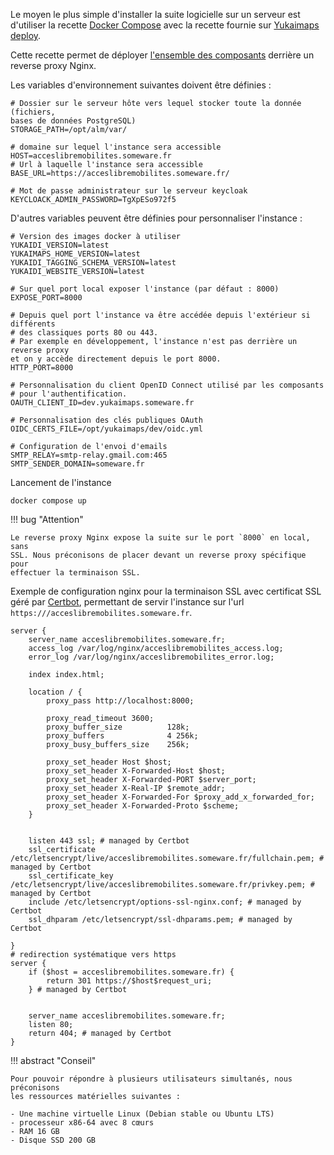 Le moyen le plus simple d'installer la suite logicielle sur un serveur est 
d'utiliser la recette [Docker Compose](https://docs.docker.com/compose/) avec 
la recette fournie sur [Yukaimaps 
deploy](https://gitlab.com/yukaimaps/yukaimaps-deploy/-/tree/main/docker-compose).

Cette recette permet de déployer [l'ensemble des composants](architecture.md) 
derrière un reverse proxy Nginx.

Les variables d'environnement suivantes doivent être définies :


```
# Dossier sur le serveur hôte vers lequel stocker toute la donnée (fichiers, 
bases de données PostgreSQL)
STORAGE_PATH=/opt/alm/var/

# domaine sur lequel l'instance sera accessible
HOST=acceslibremobilites.someware.fr
# Url à laquelle l'instance sera accessible
BASE_URL=https://acceslibremobilites.someware.fr/

# Mot de passe administrateur sur le serveur keycloak
KEYCLOACK_ADMIN_PASSWORD=TgXpESo972f5
```

D'autres variables peuvent être définies pour personnaliser l'instance :

```
# Version des images docker à utiliser
YUKAIDI_VERSION=latest
YUKAIMAPS_HOME_VERSION=latest
YUKAIDI_TAGGING_SCHEMA_VERSION=latest
YUKAIDI_WEBSITE_VERSION=latest

# Sur quel port local exposer l'instance (par défaut : 8000)
EXPOSE_PORT=8000

# Depuis quel port l'instance va être accédée depuis l'extérieur si différents
# des classiques ports 80 ou 443.
# Par exemple en développement, l'instance n'est pas derrière un reverse proxy 
et on y accède directement depuis le port 8000.
HTTP_PORT=8000

# Personnalisation du client OpenID Connect utilisé par les composants
# pour l'authentification.
OAUTH_CLIENT_ID=dev.yukaimaps.someware.fr

# Personnalisation des clés publiques OAuth
OIDC_CERTS_FILE=/opt/yukaimaps/dev/oidc.yml

# Configuration de l'envoi d'emails
SMTP_RELAY=smtp-relay.gmail.com:465
SMTP_SENDER_DOMAIN=someware.fr
```

Lancement de l'instance

```
docker compose up
```

!!! bug "Attention"
    
    Le reverse proxy Nginx expose la suite sur le port `8000` en local, sans 
    SSL. Nous préconisons de placer devant un reverse proxy spécifique pour 
    effectuer la terminaison SSL.

Exemple de configuration nginx pour la terminaison SSL avec certificat SSL géré 
par [Certbot](https://certbot.eff.org/), permettant de servir l'instance sur 
l'url `https:///acceslibremobilites.someware.fr`.

```nginx
server {
    server_name acceslibremobilites.someware.fr;
    access_log /var/log/nginx/acceslibremobilites_access.log;
    error_log /var/log/nginx/acceslibremobilites_error.log;

	index index.html;

    location / {
        proxy_pass http://localhost:8000;

		proxy_read_timeout 3600;
		proxy_buffer_size          128k;
		proxy_buffers              4 256k;
		proxy_busy_buffers_size    256k;

		proxy_set_header Host $host;
		proxy_set_header X-Forwarded-Host $host;
		proxy_set_header X-Forwarded-PORT $server_port;
		proxy_set_header X-Real-IP $remote_addr;
		proxy_set_header X-Forwarded-For $proxy_add_x_forwarded_for;
		proxy_set_header X-Forwarded-Proto $scheme;
	}


    listen 443 ssl; # managed by Certbot
    ssl_certificate /etc/letsencrypt/live/acceslibremobilites.someware.fr/fullchain.pem; # managed by Certbot
    ssl_certificate_key /etc/letsencrypt/live/acceslibremobilites.someware.fr/privkey.pem; # managed by Certbot
    include /etc/letsencrypt/options-ssl-nginx.conf; # managed by Certbot
    ssl_dhparam /etc/letsencrypt/ssl-dhparams.pem; # managed by Certbot

}
# redirection systématique vers https
server {
    if ($host = acceslibremobilites.someware.fr) {
        return 301 https://$host$request_uri;
    } # managed by Certbot


    server_name acceslibremobilites.someware.fr;
    listen 80;
    return 404; # managed by Certbot
}
```


!!! abstract "Conseil"

    Pour pouvoir répondre à plusieurs utilisateurs simultanés, nous préconisons 
    les ressources matérielles suivantes :

    - Une machine virtuelle Linux (Debian stable ou Ubuntu LTS)
    - processeur x86-64 avec 8 cœurs
    - RAM 16 GB
    - Disque SSD 200 GB

